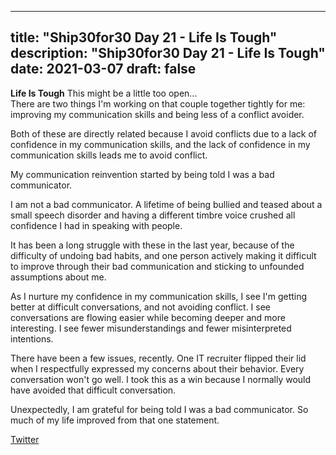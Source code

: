 
---
title: "Ship30for30 Day 21 - Life Is Tough"
description: "Ship30for30 Day 21 - Life Is Tough"
date: 2021-03-07
draft: false
---

**Life Is Tough**
This might be a little too open...  
There are two things I'm working on that couple together tightly for me: improving my communication skills and being less of a conflict avoider. 

Both of these are directly related because I avoid conflicts due to a lack of confidence in my communication skills, and the lack of confidence in my communication skills leads me to avoid conflict.  

My communication reinvention started by being told I was a bad communicator.  

I am not a bad communicator. A lifetime of being bullied and teased about a small speech disorder and having a different timbre voice crushed all confidence I had in speaking with people.   

It has been a long struggle with these in the last year, because of the difficulty of undoing bad habits, and one person actively making it difficult to improve through their bad communication and sticking to unfounded assumptions about me.  

As I nurture my confidence in my communication skills, I see I'm getting better at difficult conversations, and not avoiding conflict.  I see conversations are flowing easier while becoming deeper and more interesting.  I see fewer misunderstandings and fewer misinterpreted intentions. 

There have been a few issues, recently.  One IT recruiter flipped their lid when I respectfully expressed my concerns about their behavior.  Every conversation won't go well. I took this as a win because I normally would have avoided that difficult conversation.   

Unexpectedly, I am grateful for being told I was a bad communicator. So much of my life improved from that one statement.   



[Twitter](https://twitter.com/hippiebikeracer/status/1368577189873152002?s=20)